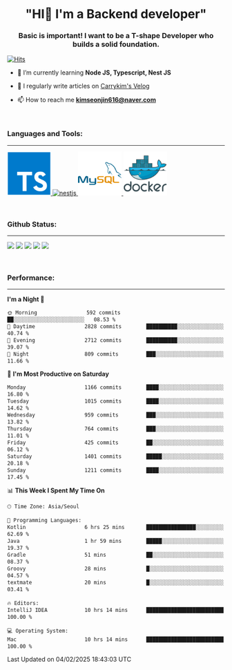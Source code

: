 <h1 align="center">"HI👋 I'm a Backend developer" </h1>
<h3 align="center">Basic is important! I want to be a T-shape Developer who builds a solid foundation.</h3>

[![Hits](https://hits.seeyoufarm.com/api/count/incr/badge.svg?url=https%3A%2F%2Fgithub.com%2Fgimseonjin&count_bg=%2318BFE5&title_bg=%23555555&icon=ko-fi.svg&icon_color=%23E7E7E7&title=hits&edge_flat=false)](https://hits.seeyoufarm.com)

- 🌱 I’m currently learning **Node JS, Typescript, Nest JS**

- 📝 I regularly write articles on [Carrykim's Velog](https://velog.io/@carrykim)

- 📫 How to reach me **kimseonjin616@naver.com**

<br/>

<h3 align="left">Languages and Tools:</h3>

***

<p align="left"> 
 <a href="https://www.typescriptlang.org/" target="_blank" rel="noreferrer"> <img src="https://raw.githubusercontent.com/devicons/devicon/master/icons/typescript/typescript-original.svg" alt="typescript" width="20%" height="20%"/> </a>
<a href="https://nestjs.com/" target="_blank" rel="noreferrer"> <img src="https://docs.nestjs.com/assets/logo-small.svg" alt="nestjs" width="20%" height="20%"/> </a> 
<a href="https://www.mysql.com/" target="_blank" rel="noreferrer"> <img src="https://raw.githubusercontent.com/devicons/devicon/master/icons/mysql/mysql-original-wordmark.svg" alt="mysql" width="20%" height="20%"/>  </a>
 <a href="https://www.docker.com/" target="_blank" rel="noreferrer"> <img src="https://raw.githubusercontent.com/devicons/devicon/master/icons/docker/docker-original-wordmark.svg" alt="docker" width="20%" height="20%"/> </a>
 </p>
</p>

<br/>

<h3 align="left">Github Status:</h3>

***

![](http://github-profile-summary-cards.vercel.app/api/cards/profile-details?username=gimseonjin&theme=nord_bright)
![](http://github-profile-summary-cards.vercel.app/api/cards/repos-per-language?username=gimseonjin&theme=nord_bright)
![](http://github-profile-summary-cards.vercel.app/api/cards/most-commit-language?username=gimseonjin&theme=nord_bright)
![](http://github-profile-summary-cards.vercel.app/api/cards/stats?username=gimseonjin&theme=nord_bright)
![](http://github-profile-summary-cards.vercel.app/api/cards/productive-time?username=gimseonjin&theme=nord_bright&utcOffset=8)


<br/>

<h3 align="left">Performance:</h3>

***

<!--START_SECTION:waka-->
**I'm a Night 🦉** 

```text
🌞 Morning                592 commits         ██░░░░░░░░░░░░░░░░░░░░░░░   08.53 % 
🌆 Daytime                2828 commits        ██████████░░░░░░░░░░░░░░░   40.74 % 
🌃 Evening                2712 commits        ██████████░░░░░░░░░░░░░░░   39.07 % 
🌙 Night                  809 commits         ███░░░░░░░░░░░░░░░░░░░░░░   11.66 % 
```
📅 **I'm Most Productive on Saturday** 

```text
Monday                   1166 commits        ████░░░░░░░░░░░░░░░░░░░░░   16.80 % 
Tuesday                  1015 commits        ████░░░░░░░░░░░░░░░░░░░░░   14.62 % 
Wednesday                959 commits         ███░░░░░░░░░░░░░░░░░░░░░░   13.82 % 
Thursday                 764 commits         ███░░░░░░░░░░░░░░░░░░░░░░   11.01 % 
Friday                   425 commits         ██░░░░░░░░░░░░░░░░░░░░░░░   06.12 % 
Saturday                 1401 commits        █████░░░░░░░░░░░░░░░░░░░░   20.18 % 
Sunday                   1211 commits        ████░░░░░░░░░░░░░░░░░░░░░   17.45 % 
```


📊 **This Week I Spent My Time On** 

```text
🕑︎ Time Zone: Asia/Seoul

💬 Programming Languages: 
Kotlin                   6 hrs 25 mins       ████████████████░░░░░░░░░   62.69 % 
Java                     1 hr 59 mins        █████░░░░░░░░░░░░░░░░░░░░   19.37 % 
Gradle                   51 mins             ██░░░░░░░░░░░░░░░░░░░░░░░   08.37 % 
Groovy                   28 mins             █░░░░░░░░░░░░░░░░░░░░░░░░   04.57 % 
textmate                 20 mins             █░░░░░░░░░░░░░░░░░░░░░░░░   03.41 % 

🔥 Editors: 
IntelliJ IDEA            10 hrs 14 mins      █████████████████████████   100.00 % 

💻 Operating System: 
Mac                      10 hrs 14 mins      █████████████████████████   100.00 % 
```


 Last Updated on 04/02/2025 18:43:03 UTC
<!--END_SECTION:waka-->

<div align="center">
  
